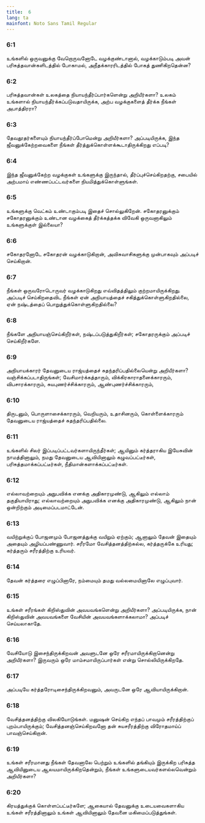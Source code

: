 ```yaml
---
title:  6
lang: ta
mainfont: Noto Sans Tamil Regular
---
```


###  6:1

உங்களில் ஒருவனுக்கு வேறொருவனோடே வழக்குண்டானால், வழக்காடும்படி அவன் பரிசுத்தவான்களிடத்தில் போகாமல், அநீதக்காரரிடத்தில் போகத் துணிகிறதென்ன?

###  6:2

பரிசுத்தவான்கள் உலகத்தை நியாயந்தீர்ப்பார்களென்று அறியீர்களா? உலகம் உங்களால் நியாயந்தீர்க்கப்படுவதாயிருக்க, அற்ப வழக்குகளைத் தீர்க்க நீங்கள் அபாத்திரரா?

###  6:3

தேவதூதர்களையும் நியாயந்தீர்ப்போமென்று அறியீர்களா? அப்படியிருக்க, இந்த ஜீவனுக்கேற்றவைகளை நீங்கள் தீர்த்துக்கொள்ளக்கூடாதிருக்கிறது எப்படி?

###  6:4

இந்த ஜீவனுக்கேற்ற வழக்குகள் உங்களுக்கு இருந்தால், தீர்ப்புச்செய்கிறதற்கு, சபையில் அற்பமாய் எண்ணப்பட்டவர்களை நியமித்துக்கொள்ளுங்கள்.

###  6:5

உங்களுக்கு வெட்கம் உண்டாகும்படி இதைச் சொல்லுகிறேன். சகோதரனுக்கும் சகோதரனுக்கும் உண்டான வழக்கைத் தீர்க்கத்தக்க விவேகி ஒருவனாகிலும் உங்களுக்குள் இல்லையா?

###  6:6

சகோதரனோடே சகோதரன் வழக்காடுகிறான், அவிசுவாசிகளுக்கு முன்பாகவும் அப்படிச் செய்கிறான்.

###  6:7

நீங்கள் ஒருவரோடொருவர் வழக்காடுகிறது எவ்விதத்திலும் குற்றமாயிருக்கிறது. அப்படிச் செய்கிறதைவிட நீங்கள் ஏன் அநியாயத்தைச் சகித்துக்கொள்ளுகிறதில்லை, ஏன் நஷ்டத்தைப் பொறுத்துக்கொள்ளுகிறதில்லை?

###  6:8

நீங்களே அநியாயஞ்செய்கிறீர்கள், நஷ்டப்படுத்துகிறீர்கள்; சகோதரருக்கும் அப்படிச் செய்கிறீர்களே.

###  6:9

அநியாயக்காரர் தேவனுடைய ராஜ்யத்தைச் சுதந்தரிப்பதில்லையென்று அறியீர்களா? வஞ்சிக்கப்படாதிருங்கள்; வேசிமார்க்கத்தாரும், விக்கிரகாராதனைக்காரரும், விபசாரக்காரரும், சுயபுணர்ச்சிக்காரரும், ஆண்புணர்ச்சிக்காரரும்,

###  6:10

திருடனும், பொருளாசைக்காரரும், வெறியரும், உதாசினரும், கொள்ளைக்காரரும் தேவனுடைய ராஜ்யத்தைச் சுதந்தரிப்பதில்லை.

###  6:11

உங்களில் சிலர் இப்படிப்பட்டவர்களாயிருந்தீர்கள்; ஆயினும் கர்த்தராகிய இயேசுவின் நாமத்தினாலும், நமது தேவனுடைய ஆவியினாலும் கழுவப்பட்டீர்கள், பரிசுத்தமாக்கப்பட்டீர்கள், நீதிமான்களாக்கப்பட்டீர்கள்.

###  6:12

எல்லாவற்றையும் அநுபவிக்க எனக்கு அதிகாரமுண்டு, ஆகிலும் எல்லாம் தகுதியாயிராது; எல்லாவற்றையும் அநுபவிக்க எனக்கு அதிகாரமுண்டு, ஆகிலும் நான் ஒன்றிற்கும் அடிமைப்படமாட்டேன்.

###  6:13

வயிற்றுக்குப் போஜனமும் போஜனத்துக்கு வயிறும் ஏற்கும்; ஆனாலும் தேவன் இதையும் அதையும் அழியப்பண்ணுவார். சரீரமோ வேசித்தனத்திற்கல்ல, கர்த்தருக்கே உரியது; கர்த்தரும் சரீரத்திற்கு உரியவர்.

###  6:14

தேவன் கர்த்தரை எழுப்பினாரே, நம்மையும் தமது வல்லமையினாலே எழுப்புவார்.

###  6:15

உங்கள் சரீரங்கள் கிறிஸ்துவின் அவயவங்களென்று அறியீர்களா? அப்படியிருக்க, நான் கிறிஸ்துவின் அவயவங்களை வேசியின் அவயவங்களாக்கலாமா? அப்படிச் செய்யலாகாதே.

###  6:16

வேசியோடு இசைந்திருக்கிறவன் அவளுடனே ஒரே சரீரமாயிருக்கிறானென்று அறியீர்களா? இருவரும் ஒரே மாம்சமாயிருப்பார்கள் என்று சொல்லியிருக்கிறதே.

###  6:17

அப்படியே கர்த்தரோடிசைந்திருக்கிறவனும், அவருடனே ஒரே ஆவியாயிருக்கிறான்.

###  6:18

வேசித்தனத்திற்கு விலகியோடுங்கள். மனுஷன் செய்கிற எந்தப் பாவமும் சரீரத்திற்குப் புறம்பாயிருக்கும்; வேசித்தனஞ்செய்கிறவனோ தன் சுயசரீரத்திற்கு விரோதமாய்ப் பாவஞ்செய்கிறான்.

###  6:19

உங்கள் சரீரமானது நீங்கள் தேவனாலே பெற்றும் உங்களில் தங்கியும் இருக்கிற பரிசுத்த ஆவியினுடைய ஆலயமாயிருக்கிறதென்றும், நீங்கள் உங்களுடையவர்களல்லவென்றும் அறியீர்களா?

###  6:20

கிரயத்துக்குக் கொள்ளப்பட்டீர்களே; ஆகையால் தேவனுக்கு உடையவைகளாகிய உங்கள் சரீரத்தினாலும் உங்கள் ஆவியினாலும் தேவனை மகிமைப்படுத்துங்கள்.

